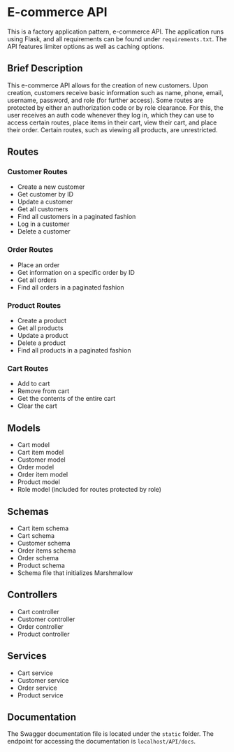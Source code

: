 # E-commerce API

This is a factory application pattern, e-commerce API. The application runs using Flask, and all requirements can be found under `requirements.txt`. The API features limiter options as well as caching options.

## Brief Description

This e-commerce API allows for the creation of new customers. Upon creation, customers receive basic information such as name, phone, email, username, password, and role (for further access). Some routes are protected by either an authorization code or by role clearance. For this, the user receives an auth code whenever they log in, which they can use to access certain routes, place items in their cart, view their cart, and place their order. Certain routes, such as viewing all products, are unrestricted.

## Routes

### Customer Routes
- Create a new customer
- Get customer by ID
- Update a customer
- Get all customers
- Find all customers in a paginated fashion
- Log in a customer
- Delete a customer

### Order Routes
- Place an order
- Get information on a specific order by ID
- Get all orders
- Find all orders in a paginated fashion

### Product Routes
- Create a product
- Get all products
- Update a product
- Delete a product
- Find all products in a paginated fashion

### Cart Routes
- Add to cart
- Remove from cart
- Get the contents of the entire cart
- Clear the cart

## Models
- Cart model
- Cart item model
- Customer model
- Order model
- Order item model
- Product model
- Role model (included for routes protected by role)

## Schemas
- Cart item schema
- Cart schema
- Customer schema
- Order items schema
- Order schema
- Product schema
- Schema file that initializes Marshmallow

## Controllers
- Cart controller
- Customer controller
- Order controller
- Product controller

## Services
- Cart service
- Customer service
- Order service
- Product service

## Documentation
The Swagger documentation file is located under the `static` folder. The endpoint for accessing the documentation is `localhost/API/docs`.
